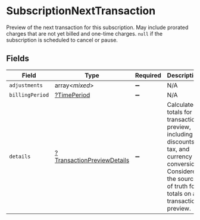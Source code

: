 # SubscriptionNextTransaction

Preview of the next transaction for this subscription. May include prorated charges that are not yet billed and one-time charges. `null` if the subscription is scheduled to cancel or pause.


## Fields

| Field                                                                                                                                                               | Type                                                                                                                                                                | Required                                                                                                                                                            | Description                                                                                                                                                         |
| ------------------------------------------------------------------------------------------------------------------------------------------------------------------- | ------------------------------------------------------------------------------------------------------------------------------------------------------------------- | ------------------------------------------------------------------------------------------------------------------------------------------------------------------- | ------------------------------------------------------------------------------------------------------------------------------------------------------------------- |
| `adjustments`                                                                                                                                                       | array<*mixed*>                                                                                                                                                      | :heavy_minus_sign:                                                                                                                                                  | N/A                                                                                                                                                                 |
| `billingPeriod`                                                                                                                                                     | [?TimePeriod](../../models/shared/TimePeriod.md)                                                                                                                    | :heavy_minus_sign:                                                                                                                                                  | N/A                                                                                                                                                                 |
| `details`                                                                                                                                                           | [?TransactionPreviewDetails](../../models/shared/TransactionPreviewDetails.md)                                                                                      | :heavy_minus_sign:                                                                                                                                                  | Calculated totals for a transaction preview, including discounts, tax, and currency conversion. Considered the source of truth for totals on a transaction preview. |